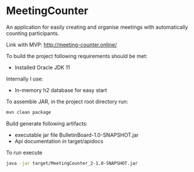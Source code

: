# MeetingCounter
An application for easily creating and organise meetings with automatically counting participants.

Link with MVP:
http://meeting-counter.online/

To build the project following requirements should be met:
* Installed Oracle JDK 11

Internally I use:
* In-memory h2 database for easy start 

To assemble JAR, in the project root directory run:
```bash
mvn clean package
```

Build generate following artifacts:
- executable jar file BulletinBoard-1.0-SNAPSHOT.jar
- Api documentation in target/apidocs


To run execute 
```bash
java -jar target/MeetingCounter_2-1.0-SNAPSHOT.jar
```
